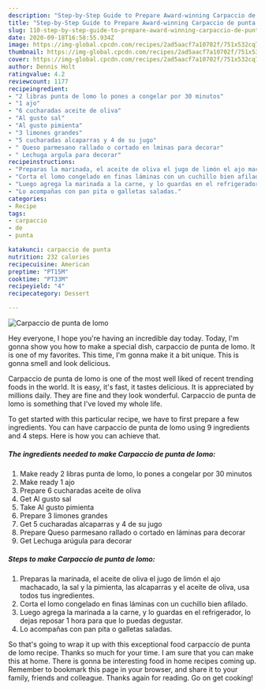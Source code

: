 ```yaml
---
description: "Step-by-Step Guide to Prepare Award-winning Carpaccio de punta de lomo"
title: "Step-by-Step Guide to Prepare Award-winning Carpaccio de punta de lomo"
slug: 110-step-by-step-guide-to-prepare-award-winning-carpaccio-de-punta-de-lomo
date: 2020-09-18T16:58:55.934Z
image: https://img-global.cpcdn.com/recipes/2ad5aacf7a10702f/751x532cq70/carpaccio-de-punta-de-lomo-foto-principal.jpg
thumbnail: https://img-global.cpcdn.com/recipes/2ad5aacf7a10702f/751x532cq70/carpaccio-de-punta-de-lomo-foto-principal.jpg
cover: https://img-global.cpcdn.com/recipes/2ad5aacf7a10702f/751x532cq70/carpaccio-de-punta-de-lomo-foto-principal.jpg
author: Dennis Holt
ratingvalue: 4.2
reviewcount: 1177
recipeingredient:
- "2 libras punta de lomo lo pones a congelar por 30 minutos"
- "1 ajo"
- "6 cucharadas aceite de oliva"
- "Al gusto sal"
- "Al gusto pimienta"
- "3 limones grandes"
- "5 cucharadas alcaparras y 4 de su jugo"
- " Queso parmesano rallado o cortado en lminas para decorar"
- " Lechuga argula para decorar"
recipeinstructions:
- "Preparas la marinada, el aceite de oliva el jugo de limón el ajo machacado, la sal y la pimienta, las alcaparras y el aceite de oliva, usa todos tus ingredientes."
- "Corta el lomo congelado en finas láminas con un cuchillo bien afilado."
- "Luego agrega la marinada a la carne, y lo guardas en el refrigerador, lo dejas reposar 1 hora para que lo puedas degustar."
- "Lo acompañas con pan pita o galletas saladas."
categories:
- Recipe
tags:
- carpaccio
- de
- punta

katakunci: carpaccio de punta 
nutrition: 232 calories
recipecuisine: American
preptime: "PT15M"
cooktime: "PT33M"
recipeyield: "4"
recipecategory: Dessert

---
```



![Carpaccio de punta de lomo](https://img-global.cpcdn.com/recipes/2ad5aacf7a10702f/751x532cq70/carpaccio-de-punta-de-lomo-foto-principal.jpg)

Hey everyone, I hope you're having an incredible day today. Today, I'm gonna show you how to make a special dish, carpaccio de punta de lomo. It is one of my favorites. This time, I'm gonna make it a bit unique. This is gonna smell and look delicious.

Carpaccio de punta de lomo is one of the most well liked of recent trending foods in the world. It is easy, it's fast, it tastes delicious. It is appreciated by millions daily. They are fine and they look wonderful. Carpaccio de punta de lomo is something that I've loved my whole life.




To get started with this particular recipe, we have to first prepare a few ingredients. You can have carpaccio de punta de lomo using 9 ingredients and 4 steps. Here is how you can achieve that.

<!--inarticleads1-->

##### The ingredients needed to make Carpaccio de punta de lomo:

1. Make ready 2 libras punta de lomo, lo pones a congelar por 30 minutos
1. Make ready 1 ajo
1. Prepare 6 cucharadas aceite de oliva
1. Get Al gusto sal
1. Take Al gusto pimienta
1. Prepare 3 limones grandes
1. Get 5 cucharadas alcaparras y 4 de su jugo
1. Prepare  Queso parmesano rallado o cortado en láminas para decorar
1. Get  Lechuga arúgula para decorar




<!--inarticleads2-->

##### Steps to make Carpaccio de punta de lomo:

1. Preparas la marinada, el aceite de oliva el jugo de limón el ajo machacado, la sal y la pimienta, las alcaparras y el aceite de oliva, usa todos tus ingredientes.
1. Corta el lomo congelado en finas láminas con un cuchillo bien afilado.
1. Luego agrega la marinada a la carne, y lo guardas en el refrigerador, lo dejas reposar 1 hora para que lo puedas degustar.
1. Lo acompañas con pan pita o galletas saladas.




So that's going to wrap it up with this exceptional food carpaccio de punta de lomo recipe. Thanks so much for your time. I am sure that you can make this at home. There is gonna be interesting food in home recipes coming up. Remember to bookmark this page in your browser, and share it to your family, friends and colleague. Thanks again for reading. Go on get cooking!

